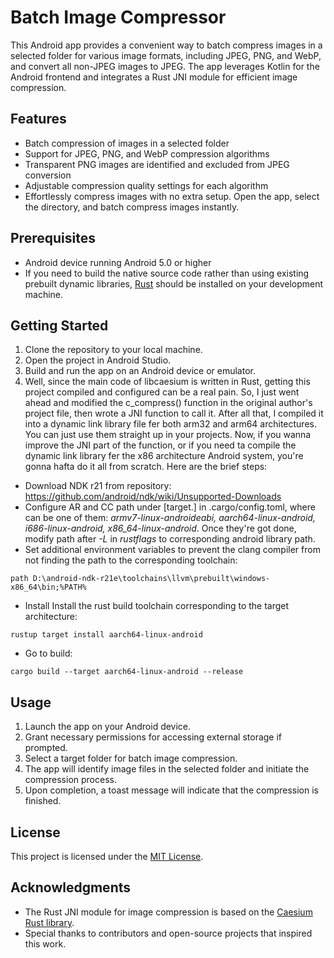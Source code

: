 # Batch Image Compressor

This Android app provides a convenient way to batch compress images in a selected folder for various image formats, including JPEG, PNG, and WebP, and convert all non-JPEG images to JPEG. The app leverages Kotlin for the Android frontend and integrates a Rust JNI module for efficient image compression.

## Features

- Batch compression of images in a selected folder
- Support for JPEG, PNG, and WebP compression algorithms
- Transparent PNG images are identified and excluded from JPEG conversion
- Adjustable compression quality settings for each algorithm
- Effortlessly compress images with no extra setup. Open the app, select the directory, and batch compress images instantly.

## Prerequisites

- Android device running Android 5.0 or higher
- If you need to build the native source code rather than using existing prebuilt dynamic libraries, [Rust](https://www.rust-lang.org/) should be installed on your development machine.

## Getting Started

1. Clone the repository to your local machine.
2. Open the project in Android Studio.
3. Build and run the app on an Android device or emulator.
4. Well, since the main code of libcaesium is written in Rust, getting this project compiled and configured can be a real pain. So, I just went ahead and modified the c_compress() function in the original author's project file, then wrote a JNI function to call it. After all that, I compiled it into a dynamic link library file fer both arm32 and arm64 architectures. You can just use them straight up in your projects. Now, if you wanna improve the JNI part of the function, or if you need ta compile the dynamic link library fer the x86 architecture Android system, you're gonna hafta do it all from scratch. Here are the brief steps:

* Download NDK r21 from repository: https://github.com/android/ndk/wiki/Unsupported-Downloads
* Configure AR and CC path under [target.<arch>] in .cargo/config.toml, where <arch> can be one of them: *armv7-linux-androideabi, aarch64-linux-android, i686-linux-android, x86_64-linux-android*. Once they're got done, modify path after *-L* in *rustflags* to corresponding android library path. 
* Set additional environment variables to prevent the clang compiler from not finding the path to the corresponding toolchain:

```
path D:\android-ndk-r21e\toolchains\llvm\prebuilt\windows-x86_64\bin;%PATH%
```

* Install Install the rust build toolchain corresponding to the target architecture:

```
rustup target install aarch64-linux-android
```

* Go to build:

```
cargo build --target aarch64-linux-android --release
```


## Usage

1. Launch the app on your Android device.
2. Grant necessary permissions for accessing external storage if prompted.
3. Select a target folder for batch image compression.
4. The app will identify image files in the selected folder and initiate the compression process.
5. Upon completion, a toast message will indicate that the compression is finished.

## License

This project is licensed under the [MIT License](LICENSE).

## Acknowledgments

- The Rust JNI module for image compression is based on the [Caesium Rust library](https://github.com/Luis-lp-caesium/caesium).
- Special thanks to contributors and open-source projects that inspired this work.
